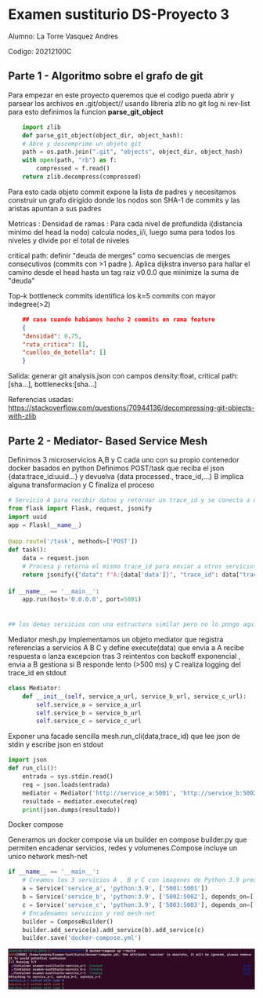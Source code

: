 # Examen sustiturio DS-Proyecto 3 
Alumno: La Torre Vasquez Andres 

Codigo: 20212100C 
## Parte 1 - Algoritmo sobre el grafo de git 

Para empezar en este proyecto queremos que el codigo pueda abrir y parsear los archivos en .git/object/<xx>/<yyyy> usando libreria zlib no git log ni rev-list para esto definimos la funcion **parse_git_object**

```python
    import zlib
    def parse_git_object(object_dir, object_hash):
    # Abre y descomprime un objeto git
    path = os.path.join(".git", "objects", object_dir, object_hash)
    with open(path, "rb") as f:
        compressed = f.read()
    return zlib.decompress(compressed)
```
Para esto cada objeto commit expone la lista de padres y necesitamos construir un grafo dirigido donde los nodos son SHA-1 de commits y las aristas apuntan a sus padres 

Metricas : 
Densidad de ramas : Para cada nivel de profundida i(distancia minimo del head la nodo) calcula nodes_i/i, luego suma para todos los niveles y divide por el total de niveles 

critical path: definir "deuda de merges" como secuencias de merges consecutivos (commits con >1 padre ). Aplica dijkstra inverso para hallar el camino desde el head hasta un tag raiz v0.0.0 que minimize la suma de "deuda" 

Top-k bottleneck commits identifica los k=5 commits con mayor indegree(>2)

```json
    ## caso cuando habiamos hecho 2 commits en rama feature
    {
    "densidad": 0.75,
    "ruta_critica": [],
    "cuellos_de_botella": []
    }
```

Salida: generar git analysis.json con campos density:float, critical path:[sha...], bottlenecks:[sha...]

Referencias usadas:
https://stackoverflow.com/questions/70944136/decompressing-git-objects-with-zlib


## Parte 2 - Mediator- Based Service Mesh 

Definimos 3 microservicios A,B y C cada uno con su propio contenedor docker basados en python Definimos POST/task que reciba el json {data:trace_id:uuid...} y devuelva {data processed., trace_id,...} 
B implica alguna transformacion y C finaliza el proceso 

```python
# Servicio A para recibir datos y retornar un trace_id y se conecta a un endpoint específico.
from flask import Flask, request, jsonify
import uuid
app = Flask(__name__)

@app.route('/task', methods=['POST'])
def task():
    data = request.json
    # Procesa y retorna el mismo trace_id para enviar a otros servicios
    return jsonify({"data": f"A:{data['data']}", "trace_id": data["trace_id"]})

if __name__ == '__main__':
    app.run(host='0.0.0.0', port=5001)


## los demas servicios con una estructura similar pero no lo pongo aqui para no sobrecargar el readme
```

Mediator mesh.py 
Implementamos un objeto mediator que registra referencias a servicios A B C y define execute(data) que envia a A recibe respuesta o lanza excepcion tras 3 reintentos con backoff exponencial , envia a B gestiona si B responde lento (>500 ms) y C realiza logging del trace_id en stdout
```python
class Mediator:
    def __init__(self, service_a_url, service_b_url, service_c_url):
        self.service_a = service_a_url
        self.service_b = service_b_url
        self.service_c = service_c_url

```

Exponer una facade sencilla mesh.run_cli(data,trace_id) que lee json de stdin y escribe json en stdout 

```python
import json
def run_cli():
    entrada = sys.stdin.read()
    req = json.loads(entrada)
    mediator = Mediator('http://service_a:5001', 'http://service_b:5002', 'http://service_c:5003')
    resultado = mediator.execute(req)
    print(json.dumps(resultado))
```

Docker compose 

Generamos un docker compose via un builder en compose builder.py que permiten encadenar servicios, redes y volumenes.Compose incluye un unico network mesh-net 

```python
if __name__ == '__main__':
    # Creamos los 3 servicios A , B y C con imagenes de Python 3.9 predefinidas y establecemis dependencias
    a = Service('service_a', 'python:3.9', ['5001:5001'])
    b = Service('service_b', 'python:3.9', ['5002:5002'], depends_on=['service_a'])
    c = Service('service_c', 'python:3.9', ['5003:5003'], depends_on=['service_b'])
    # Encadenamos servicios y red mesh-net
    builder = ComposeBuilder()
    builder.add_service(a).add_service(b).add_service(c)
    builder.save('docker-compose.yml')
```

![Texto alternativo](imagenes/Docker-image-1.png)
